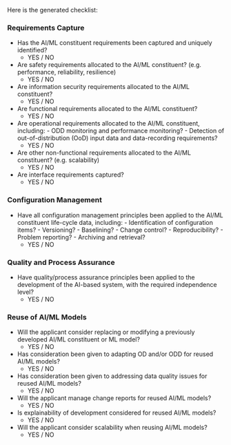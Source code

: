 Here is the generated checklist:

### Requirements Capture

* Has the AI/ML constituent requirements been captured and uniquely identified?
	+ YES / NO
* Are safety requirements allocated to the AI/ML constituent? (e.g. performance, reliability, resilience)
	+ YES / NO
* Are information security requirements allocated to the AI/ML constituent?
	+ YES / NO
* Are functional requirements allocated to the AI/ML constituent?
	+ YES / NO
* Are operational requirements allocated to the AI/ML constituent, including:
		- ODD monitoring and performance monitoring?
		- Detection of out-of-distribution (OoD) input data and data-recording requirements?
	+ YES / NO
* Are other non-functional requirements allocated to the AI/ML constituent? (e.g. scalability)
	+ YES / NO
* Are interface requirements captured?
	+ YES / NO

### Configuration Management

* Have all configuration management principles been applied to the AI/ML constituent life-cycle data, including:
		- Identification of configuration items?
		- Versioning?
		- Baselining?
		- Change control?
		- Reproducibility?
		- Problem reporting?
		- Archiving and retrieval?
	+ YES / NO

### Quality and Process Assurance

* Have quality/process assurance principles been applied to the development of the AI-based system, with the required independence level?
	+ YES / NO

### Reuse of AI/ML Models

* Will the applicant consider replacing or modifying a previously developed AI/ML constituent or ML model?
	+ YES / NO
* Has consideration been given to adapting OD and/or ODD for reused AI/ML models?
	+ YES / NO
* Has consideration been given to addressing data quality issues for reused AI/ML models?
	+ YES / NO
* Will the applicant manage change reports for reused AI/ML models?
	+ YES / NO
* Is explainability of development considered for reused AI/ML models?
	+ YES / NO
* Will the applicant consider scalability when reusing AI/ML models?
	+ YES / NO
